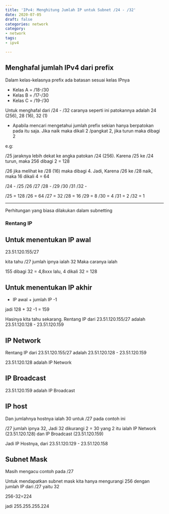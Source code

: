 ```yaml
---
title: 'IPv4: Menghitung Jumlah IP untuk Subnet /24 - /32'
date: 2020-07-05
draft: false
categories: network
category:
- network
tags:
- ipv4

---
```

## Menghafal jumlah IPv4 dari prefix

Dalam kelas-kelasnya prefix ada batasan sesuai kelas IPnya

* Kelas A = /18-/30
* Kelas B = /17-/30
* Kelas C = /19-/30

Untuk menghafal dari /24 - /32 caranya seperti ini
patokannya adalah 24 (256), 28 (16), 32 (1)

* Apabila mencari mengetahui jumlah prefix sekian hanya berpatokan pada itu saja.
  Jika naik maka dikali 2 /pangkat 2, jika turun maka dibagi 2

e.g:

/25
jaraknya lebih dekat ke angka patokan /24 (256). Karena /25 ke /24 turun,
maka 256 dibagi 2 = 128

/26
jika melihat ke /28 (16) maka dibagi 4. Jadi, Karena /26 ke /28 naik,
maka 16 dikali 4 = 64

/24	-
/25
/26
/27
/28	-
/29
/30
/31
/32	-

/25 = 128
/26 = 64
/27 = 32
/28 = 16
/29 = 8
/30 = 4
/31 = 2
/32 = 1

***

Perhitungan yang biasa dilakukan dalam subnetting

### Rentang IP

## Untuk menentukan IP awal

23\.51.120.155/27

kita tahu /27 jumlah ipnya ialah 32
Maka caranya ialah

155 dibagi 32 = 4,8xxx
lalu, 4 dikali 32 = 128

## Untuk menentukan IP akhir

* IP awal + jumlah IP -1

jadi 128 + 32 -1 = 159

Hasinya kita tahu sekarang.
Rentang IP dari 23.51.120.155/27 adalah 23.51.120.128 - 23.51.120.159

## IP Network

Rentang IP dari 23.51.120.155/27 adalah 23.51.120.128 - 23.51.120.159

23\.51.120.128 adalah IP Network

## IP Broadcast

23\.51.120.159 adalah IP Broadcast

## IP host

Dan jumlahnya hostnya ialah 30 untuk /27 pada contoh ini

/27 jumlah ipnya 32, Jadi 32 dikurangi 2 = 30
yang 2 itu ialah IP Network (23.51.120.128) dan IP Broadcast (23.51.120.159)

Jadi IP Hostnya, dari 23.51.120.129 - 23.51.120.158

## Subnet Mask

Masih mengacu contoh pada /27

Untuk mendapatkan subnet mask
kita hanya mengurangi 256 dengan jumlah IP dari /27 yaitu 32

256-32=224

jadi 255.255.255.224